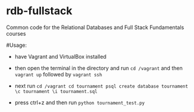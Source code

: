 rdb-fullstack
=============

Common code for the Relational Databases and Full Stack Fundamentals courses

#Usage:

 * have Vagrant and VirtualBox installed

 * then open the terminal in the directory and run `cd /vagrant` and then `vagrant up` followed by `vagrant ssh`

 * next run
 `cd /vagrant
  cd tournament
  psql
  create database tournament
  \c tournament
  \i tournament.sql`

 * press ctrl+z and then run `python tournament_test.py`
